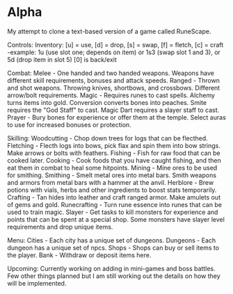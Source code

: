 # Alpha
My attempt to clone a text-based version of a game called RuneScape.

Controls:
Inventory: [u] = use, [d] = drop, [s] = swap, [f] = fletch, [c] = craft
  -example: 1u (use slot one; depends on item) or 1s3 (swap slot 1 and 3), or 5d (drop item in slot 5)
 [0] is back/exit
 
Combat:
  Melee - One handed and two handed weapons. Weapons have different skill requirements, bonuses and attack speeds.
  Ranged - Thrown and shot weapons. Throwing knives, shortbows, and crossbows. Different arrow/bolt requirements.
  Magic - Requires runes to cast spells. Alchemy turns items into gold. Conversion converts bones into peaches. Smite requires the "God Staff" to cast. Magic Dart requires a slayer staff to cast.
  Prayer - Bury bones for experience or offer them at the temple. Select auras to use for increased bonuses or protection.
  
Skilling:
  Woodcutting - Chop down trees for logs that can be flecthed.
  Fletching - Flecth logs into bows, pick flax and spin them into bow strings. Make arrows or bolts with feathers.
  Fishing - Fish for raw food that can be cooked later.
  Cooking - Cook foods that you have caught fishing, and then eat them in combat to heal some hitpoints.
  Mining - Mine ores to be used for smithing.
  Smithing - Smelt metal ores into metal bars. Smith weapons and armors from metal bars with a hammer at the anvil.
  Herblore - Brew potions with vials, herbs and other ingredients to boost stats temporarily.
  Crafting - Tan hides into leather and craft ranged armor. Make amulets out of gems and gold.
  Runecrafting - Turn rune essence into runes that can be used to train magic.
  Slayer - Get tasks to kill monsters for experience and points that can be spent at a special shop. Some monsters have slayer level requirements and drop unique items.
  
Menu:
  Cities -  Each city has a unique set of dungeons.
  Dungeons - Each dungeon has a unique set of npcs.
  Shops - Shops can buy or sell items to the player.
  Bank - Withdraw or deposit items here.
  
Upcoming:
  Currently working on adding in mini-games and boss battles. Few other things planned but I am still working out the details on how they will be implemented.
